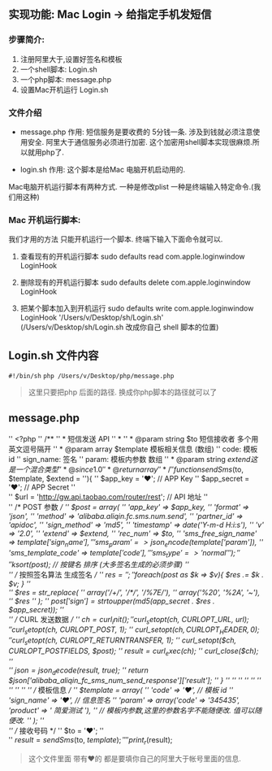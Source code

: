## 实现功能: Mac Login → 给指定手机发短信

### 步骤简介:
1. 注册阿里大于,设置好签名和模板
2. 一个shell脚本:  Login.sh
3. 一个php脚本:    message.php
4. 设置Mac开机运行 Login.sh 

### 文件介绍
- message.php 作用:
  短信服务是要收费的 5分钱一条. 涉及到钱就必须注意使用安全.
  阿里大于通信服务必须进行加密.
  这个加密用shell脚本实现很麻烦.所以就用php了.

- login.sh 作用:
  这个脚本是给Mac 电脑开机启动用的.

Mac电脑开机运行脚本有两种方式.
一种是修改plist
一种是终端输入特定命令.(我们用这种)

### Mac 开机运行脚本:
我们才用的方法 只能开机运行一个脚本. 
终端下输入下面命令就可以.

1. 查看现有的开机运行脚本
   sudo defaults read com.apple.loginwindow LoginHook

2. 删除现有的开机运行脚本
   sudo defaults delete com.apple.loginwindow LoginHook

3. 把某个脚本加入到开机运行
   sudo defaults write com.apple.loginwindow LoginHook '/Users/v/Desktop/sh/Login.sh'
   (/Users/v/Desktop/sh/Login.sh 改成你自己 shell 脚本的位置)


## Login.sh 文件内容

`#!/bin/sh`
`php /Users/v/Desktop/php/message.php`


> 这里只要把php 后面的路径. 换成你php脚本的路径就可以了




## message.php





'' <?php
'' /**
''  * 短信发送 API
''  *
''  * @param string $to         短信接收者 多个用 英文逗号隔开
''  * @param array $template    模板相关信息 (数组)
'' 			code: 模板 id
'' 			sign_name: 签名
'' 			param: 模板内参数 数组
''  * @param string $extend     这是一个混合类型
''  * @since 1.0
''  * @return array
''  */
'' function sendSms($to, $template, $extend = ''){
'' 	$app_key = '❤️'; // APP Key
'' 	$app_secret = '❤️'; // APP Secret
''  
'' 	$url = 'http://gw.api.taobao.com/router/rest'; // API 地址
'' 	
'' 	/* POST 参数 */
'' 	$post = array(
'' 		'app_key' => $app_key,
'' 		'format' => 'json',
'' 		'method' => 'alibaba.aliqin.fc.sms.num.send',
'' 		'partner_id' => 'apidoc',
'' 		'sign_method' => 'md5',
'' 		'timestamp' => date('Y-m-d H:i:s'),
'' 		'v' => '2.0',
'' 		'extend' => $extend,
'' 		'rec_num' => $to,
'' 		'sms_free_sign_name' => $template['sign_name'],
'' 		'sms_param' => json_encode($template['param']),
'' 		'sms_template_code' => $template['code'],
'' 		'sms_type' => 'normal'
'' 	);
''  
'' 	ksort($post); // 按键名 排序 (大多签名生成的必须步骤)
''  
'' 	/* 按照签名算法 生成签名 */
'' 	$res = '';
'' 	foreach($post as $k => $v){	$res .= $k . $v; }
''  
'' 	$res = str_replace(
'' 		array('/\+/', '/\*/', '/%7E/'),
'' 		array('%20', '%2A', '~'),
'' 		$res
'' 	);
'' 	$post['sign'] = strtoupper(md5($app_secret . $res . $app_secret));
''  
'' 	/* CURL 发送数据 */
'' 	$ch = curl_init();
'' 	curl_setopt($ch, CURLOPT_URL, $url);
'' 	curl_setopt($ch, CURLOPT_POST, 1);
'' 	curl_setopt($ch, CURLOPT_HEADER, 0);
'' 	curl_setopt($ch, CURLOPT_RETURNTRANSFER, 1);
'' 	curl_setopt($ch, CURLOPT_POSTFIELDS, $post);
'' 	$result = curl_exec($ch);
'' 	curl_close($ch);
''  
'' 	$json = json_decode($result, true);
'' 	return $json['alibaba_aliqin_fc_sms_num_send_response']['result'];
'' }
'' 
'' 
'' 
'' 
'' 
'' 
'' 
'' 
'' 
'' /* 模板信息 */
'' $template = array(
'' 	'code' => '❤️', // 模板 id
'' 	'sign_name' => '❤️', // 信息签名
'' 'param' => array('code' => '345435', 'product' => ' 简爱测试 '), 
'' // 模板内参数,这里的参数名字不能随便改. 值可以随便改.
'' );
''  
'' /* 接收号码 */
'' $to = '❤️';
''  
'' $result = sendSms($to, $template);
''  
'' print_r($result);



> 这个文件里面 带有❤️的 都是要填你自己的阿里大于帐号里面的信息.



